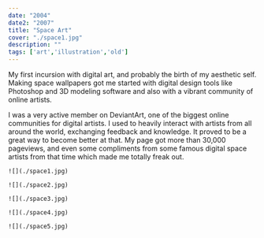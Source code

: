 ```yaml
---
date: "2004"
date2: "2007"
title: "Space Art"
cover: "./space1.jpg"
description: ""
tags: ['art','illustration','old']
---
```


My first incursion with digital art, and probably the birth of my aesthetic self. Making space wallpapers got me started with digital design tools like Photoshop and 3D modeling software and also with a vibrant community of online artists.

I was a very active member on DeviantArt, one of the biggest online communities for digital artists. I used to heavily interact with artists from all around the world, exchanging feedback and knowledge. It proved to be a great way to become better at that. My page got more than 30,000 pageviews, and even some compliments from some famous digital space artists from that time which made me totally freak out.


```grid|1
![](./space1.jpg)
``` 

```grid|1
![](./space2.jpg)
```

```grid|1
![](./space3.jpg)
```

```grid|1
![](./space4.jpg) 
```

```grid|1
![](./space5.jpg)
```

